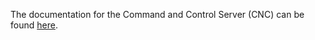 <!--
SPDX-FileCopyrightText: 2023 Carnegie Mellon University - Satyalab

SPDX-License-Identifier: GPL-2.0-only
-->

The documentation for the Command and Control Server (CNC) can be found [here](https://cmusatyalab.github.io/steeleagle/docs/cnc).
